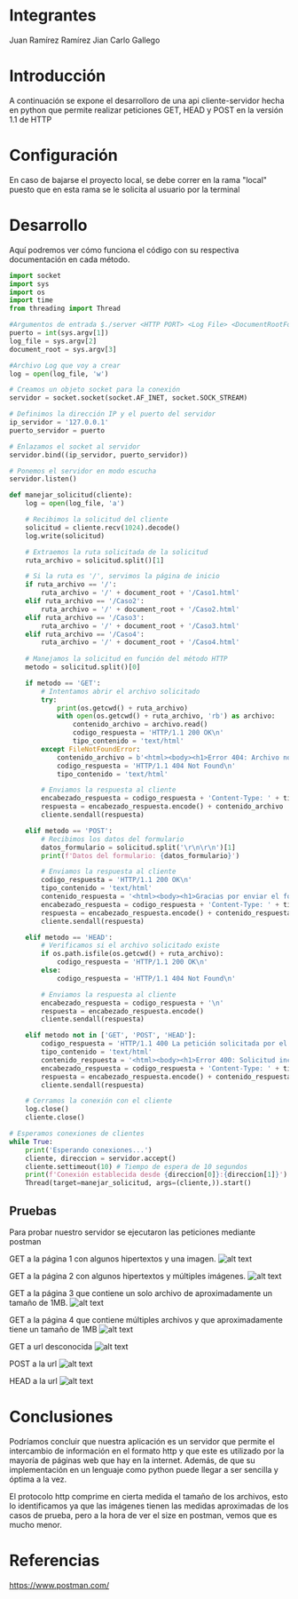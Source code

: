 # Integrantes
Juan Ramírez Ramírez
Jian Carlo Gallego

# Introducción
A continuación se expone el desarrolloro de una api cliente-servidor hecha en python que permite realizar peticiones GET, HEAD y POST en la versión 1.1 de HTTP

# Configuración

En caso de bajarse el proyecto local, se debe correr en la rama "local" puesto que en esta rama se le solicita al usuario por la terminal

# Desarrollo

Aquí podremos ver cómo funciona el código con su respectiva documentación en cada método.

```python
import socket
import sys
import os
import time
from threading import Thread

#Argumentos de entrada $./server <HTTP PORT> <Log File> <DocumentRootFolder>
puerto = int(sys.argv[1])
log_file = sys.argv[2]
document_root = sys.argv[3]

#Archivo Log que voy a crear
log = open(log_file, 'w')

# Creamos un objeto socket para la conexión
servidor = socket.socket(socket.AF_INET, socket.SOCK_STREAM)

# Definimos la dirección IP y el puerto del servidor
ip_servidor = '127.0.0.1'
puerto_servidor = puerto

# Enlazamos el socket al servidor
servidor.bind((ip_servidor, puerto_servidor))

# Ponemos el servidor en modo escucha
servidor.listen()

def manejar_solicitud(cliente):
    log = open(log_file, 'a')

    # Recibimos la solicitud del cliente
    solicitud = cliente.recv(1024).decode()
    log.write(solicitud)

    # Extraemos la ruta solicitada de la solicitud
    ruta_archivo = solicitud.split()[1]

    # Si la ruta es '/', servimos la página de inicio
    if ruta_archivo == '/':
        ruta_archivo = '/' + document_root + '/Caso1.html'
    elif ruta_archivo == '/Caso2':
        ruta_archivo = '/' + document_root + '/Caso2.html'
    elif ruta_archivo == '/Caso3':
        ruta_archivo = '/' + document_root + '/Caso3.html'
    elif ruta_archivo == '/Caso4':
        ruta_archivo = '/' + document_root + '/Caso4.html'
        
    # Manejamos la solicitud en función del método HTTP
    metodo = solicitud.split()[0]

    if metodo == 'GET':
        # Intentamos abrir el archivo solicitado
        try:
            print(os.getcwd() + ruta_archivo)
            with open(os.getcwd() + ruta_archivo, 'rb') as archivo:
                contenido_archivo = archivo.read()
                codigo_respuesta = 'HTTP/1.1 200 OK\n'
                tipo_contenido = 'text/html'
        except FileNotFoundError:
            contenido_archivo = b'<html><body><h1>Error 404: Archivo no encontrado</h1></body></html>'
            codigo_respuesta = 'HTTP/1.1 404 Not Found\n'
            tipo_contenido = 'text/html'

        # Enviamos la respuesta al cliente
        encabezado_respuesta = codigo_respuesta + 'Content-Type: ' + tipo_contenido + '\n\n'
        respuesta = encabezado_respuesta.encode() + contenido_archivo
        cliente.sendall(respuesta)

    elif metodo == 'POST':
        # Recibimos los datos del formulario
        datos_formulario = solicitud.split('\r\n\r\n')[1]
        print(f'Datos del formulario: {datos_formulario}')

        # Enviamos la respuesta al cliente
        codigo_respuesta = 'HTTP/1.1 200 OK\n'
        tipo_contenido = 'text/html'
        contenido_respuesta = '<html><body><h1>Gracias por enviar el formulario!</h1></body></html>'.encode()
        encabezado_respuesta = codigo_respuesta + 'Content-Type: ' + tipo_contenido + '\n\n'
        respuesta = encabezado_respuesta.encode() + contenido_respuesta
        cliente.sendall(respuesta)

    elif metodo == 'HEAD':
        # Verificamos si el archivo solicitado existe
        if os.path.isfile(os.getcwd() + ruta_archivo):
            codigo_respuesta = 'HTTP/1.1 200 OK\n'
        else:
            codigo_respuesta = 'HTTP/1.1 404 Not Found\n'

        # Enviamos la respuesta al cliente
        encabezado_respuesta = codigo_respuesta + '\n'
        respuesta = encabezado_respuesta.encode()
        cliente.sendall(respuesta)

    elif metodo not in ['GET', 'POST', 'HEAD']:
        codigo_respuesta = 'HTTP/1.1 400 La petición solicitada por el cliente no pudo ser procesada.\n'
        tipo_contenido = 'text/html'
        contenido_respuesta = '<html><body><h1>Error 400: Solicitud incorrecta</h1></body></html>'.encode()
        encabezado_respuesta = codigo_respuesta + 'Content-Type: ' + tipo_contenido + '\n\n'
        respuesta = encabezado_respuesta.encode() + contenido_respuesta
        cliente.sendall(respuesta)

    # Cerramos la conexión con el cliente
    log.close()
    cliente.close()

# Esperamos conexiones de clientes
while True:
    print('Esperando conexiones...')
    cliente, direccion = servidor.accept()
    cliente.settimeout(10) # Tiempo de espera de 10 segundos
    print(f'Conexión establecida desde {direccion[0]}:{direccion[1]}')
    Thread(target=manejar_solicitud, args=(cliente,)).start()

```

## Pruebas

Para probar nuestro servidor se ejecutaron las peticiones mediante postman

GET a la página 1 con algunos hipertextos y una imagen.
![alt text](https://assets.hibot.us/images/dev-content-based/926444ab1a17dfb30f4bf48b7623feaedf6297676bf34c37dedbf4c9dbe17c82@jpg)

GET a la página 2 con algunos hipertextos y múltiples imágenes.
![alt text](https://assets.hibot.us/images/dev-content-based/f974b41cfc2475558422735b564488198063a34701c4ef155f66b1971e87b53b@jpg)

GET a la página 3 que contiene un solo archivo de aproximadamente un tamaño de 1MB.
![alt text](https://assets.hibot.us/images/dev-content-based/13baea0e29db3b01d8d2bb8fb401c3bfbb555a9928730c758da5fe6c660e89b0@jpg)

GET a la página 4 que contiene múltiples archivos y que aproximadamente tiene un tamaño de 1MB
![alt text](https://assets.hibot.us/images/dev-content-based/ddf6cba8e2a4cc11f9ca7d224f9045574855a4f3b3ee92b610717d2df276ef12@jpg)

GET a url desconocida
![alt text](https://assets.hibot.us/images/dev-content-based/2822c18e61f1801231d04dc38d9515ff3a69877c649bfdde4713bb5cb113c4e0@jpg)

POST a la url
![alt text](https://assets.hibot.us/images/dev-content-based/9972387a20ad55ec1b5eabe18a6c6b35d22662a66060743e19beefa60ed3ea56@jpg)

HEAD a la url
![alt text](https://assets.hibot.us/images/dev-content-based/df86c011a1059ece7cd1497d261cf43a015c2dd14b77d0fe7f1b445399030b07@jpg)




# Conclusiones

Podríamos concluir que nuestra aplicación es un servidor que permite el intercambio de información en el formato http y que este es utilizado por la mayoría de páginas web que hay en la internet. Además, de que su implementación en un lenguaje como python puede llegar a ser sencilla y óptima a la vez.

El protocolo http comprime en cierta medida el tamaño de los archivos, esto lo identificamos ya que las imágenes tienen las medidas aproximadas de los casos de prueba, pero a la hora de ver el size en postman, vemos que es mucho menor.

# Referencias

https://www.postman.com/